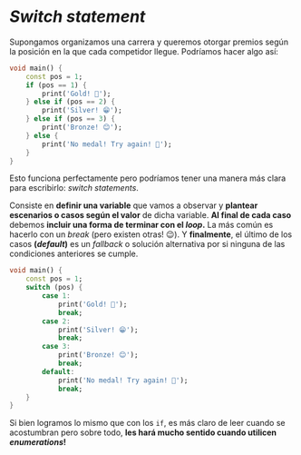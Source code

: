 # _Switch statement_

Supongamos organizamos una carrera y queremos otorgar premios según la posición en la que cada competidor llegue. Podríamos hacer algo así:

```dart
void main() {
    const pos = 1;
    if (pos == 1) {
        print('Gold! 🤩');
    } else if (pos == 2) {
        print('Silver! 😁');       
    } else if (pos == 3) {
        print('Bronze! 😊');
    } else {
        print('No medal! Try again! 💪');
    }
}
```

Esto funciona perfectamente pero podríamos tener una manera más clara para escribirlo: _switch statements_.

Consiste en __definir una variable__ que vamos a observar y __plantear escenarios o casos según el valor__ de dicha variable. __Al final de cada caso__ debemos __incluir una forma de terminar con el _loop_.__ La más común es hacerlo con un _break_ (pero existen otras! 😉). Y __finalmente__, el último de los casos __(_default_)__ es un _fallback_ o solución alternativa por si ninguna de las condiciones anteriores se cumple.

```dart
void main() {
    const pos = 1;
    switch (pos) {
        case 1:
            print('Gold! 🤩');
            break;
        case 2:
            print('Silver! 😁');       
            break;
        case 3:
            print('Bronze! 😊');
            break;
        default:
            print('No medal! Try again! 💪');
            break;
    }
}
```

Si bien logramos lo mismo que con los `if`, es más claro de leer cuando se acostumbran pero sobre todo, __les hará mucho sentido cuando utilicen _enumerations_!__

